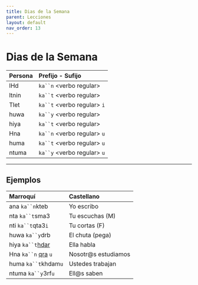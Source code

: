```yaml
---
title: Dias de la Semana
parent: Lecciones
layout: default
nav_order: 13
---
```


# Dias de la Semana

| Persona | Prefijo - Sufijo      |
|:--------|:----------------------|
| lHd     | `ka``n` \<verbo regular\>     |
| ltnin     | `ka``t` \<verbo regular\>     |
| Tlet     | `ka``t` \<verbo regular\> `i` |
| huwa    | `ka``y` \<verbo regular\>     |
| hiya    | `ka``t` \<verbo regular\>     |
| Hna     | `ka``n` \<verbo regular\> `u` |
| huma    | `ka``t` \<verbo regular\> `u` |
| ntuma   | `ka``y` \<verbo regular\> `u` |

---

## Ejemplos

| Marroquí | Castellano      |
|:--------|:----------------------|
| ana `ka``n`kteb     | Yo escribo     |
| nta `ka``t`sma3     | Tu escuchas (M)     |
| nti `ka``t`qta3`i`     | Tu cortas (F)     |
| huwa `ka``y`drb     | El chuta (pega)     |
| hiya `ka``t`[hdar](../verbos/hablar)     | Ella habla     |
| Hna  `ka``n` [qra](../verbos/estudiar) `u` | Nosotr@s estudiamos     |
| huma `ka``t`khdam`u`     | Ustedes trabajan     |
| ntuma `ka``y`3rf`u`     | Ell@s saben     |